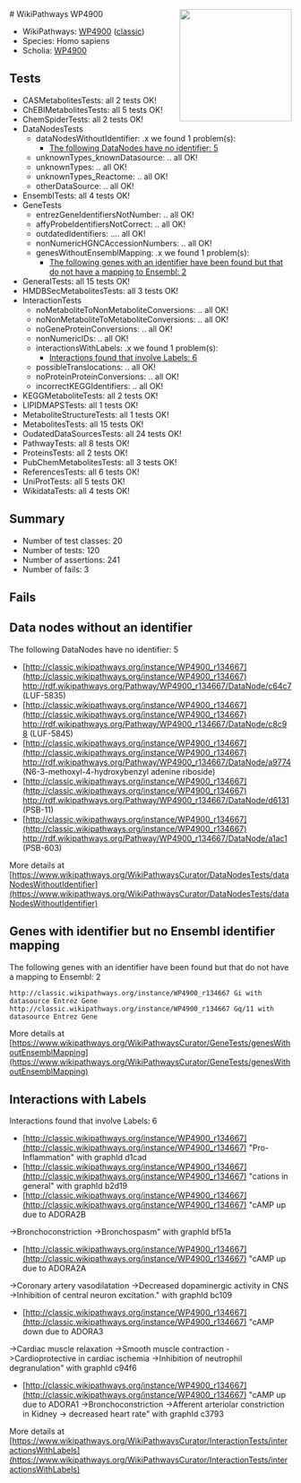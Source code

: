 <img style="float: right; width: 200px" src="https://upload.wikimedia.org/wikipedia/commons/thumb/8/83/Wplogo_with_text_500.png/640px-Wplogo_with_text_500.png" />
# WikiPathways WP4900

* WikiPathways: [WP4900](https://wikipathways.org/pathways/WP4900) ([classic](https://classic.wikipathways.org/instance/WP4900))
* Species: Homo sapiens
* Scholia: [WP4900](https://scholia.toolforge.org/wikipathways/WP4900)
## Tests
* CASMetabolitesTests: all 2 tests OK!
* ChEBIMetabolitesTests: all 5 tests OK!
* ChemSpiderTests: all 2 tests OK!
* DataNodesTests
    * dataNodesWithoutIdentifier: .x we found 1 problem(s):
        * [The following DataNodes have no identifier: 5](#d2d32fa4)
    * unknownTypes_knownDatasource: .. all OK!
    * unknownTypes: .. all OK!
    * unknownTypes_Reactome: .. all OK!
    * otherDataSource: .. all OK!
* EnsemblTests: all 4 tests OK!
* GeneTests
    * entrezGeneIdentifiersNotNumber: .. all OK!
    * affyProbeIdentifiersNotCorrect: .. all OK!
    * outdatedIdentifiers: .... all OK!
    * nonNumericHGNCAccessionNumbers: .. all OK!
    * genesWithoutEnsemblMapping: .x we found 1 problem(s):
        * [The following genes with an identifier have been found but that do not have a mapping to Ensembl: 2](#40286d84)
* GeneralTests: all 15 tests OK!
* HMDBSecMetabolitesTests: all 3 tests OK!
* InteractionTests
    * noMetaboliteToNonMetaboliteConversions: .. all OK!
    * noNonMetaboliteToMetaboliteConversions: .. all OK!
    * noGeneProteinConversions: .. all OK!
    * nonNumericIDs: .. all OK!
    * interactionsWithLabels: .x we found 1 problem(s):
        * [Interactions found that involve Labels: 6](#630d267d)
    * possibleTranslocations: .. all OK!
    * noProteinProteinConversions: .. all OK!
    * incorrectKEGGIdentifiers: .. all OK!
* KEGGMetaboliteTests: all 2 tests OK!
* LIPIDMAPSTests: all 1 tests OK!
* MetaboliteStructureTests: all 1 tests OK!
* MetabolitesTests: all 15 tests OK!
* OudatedDataSourcesTests: all 24 tests OK!
* PathwayTests: all 8 tests OK!
* ProteinsTests: all 2 tests OK!
* PubChemMetabolitesTests: all 3 tests OK!
* ReferencesTests: all 6 tests OK!
* UniProtTests: all 5 tests OK!
* WikidataTests: all 4 tests OK!


## Summary

* Number of test classes: 20
* Number of tests: 120
* Number of assertions: 241
* Number of fails: 3

## Fails

<a name="d2d32fa4" />

## Data nodes without an identifier

The following DataNodes have no identifier: 5

* [http://classic.wikipathways.org/instance/WP4900_r134667](http://classic.wikipathways.org/instance/WP4900_r134667) http://rdf.wikipathways.org/Pathway/WP4900_r134667/DataNode/c64c7 (LUF-5835)
* [http://classic.wikipathways.org/instance/WP4900_r134667](http://classic.wikipathways.org/instance/WP4900_r134667) http://rdf.wikipathways.org/Pathway/WP4900_r134667/DataNode/c8c98 (LUF-5845)
* [http://classic.wikipathways.org/instance/WP4900_r134667](http://classic.wikipathways.org/instance/WP4900_r134667) http://rdf.wikipathways.org/Pathway/WP4900_r134667/DataNode/a9774 (N6-3-methoxyl-4-hydroxybenzyl adenine riboside)
* [http://classic.wikipathways.org/instance/WP4900_r134667](http://classic.wikipathways.org/instance/WP4900_r134667) http://rdf.wikipathways.org/Pathway/WP4900_r134667/DataNode/d6131 (PSB-11)
* [http://classic.wikipathways.org/instance/WP4900_r134667](http://classic.wikipathways.org/instance/WP4900_r134667) http://rdf.wikipathways.org/Pathway/WP4900_r134667/DataNode/a1ac1 (PSB-603)


More details at [https://www.wikipathways.org/WikiPathwaysCurator/DataNodesTests/dataNodesWithoutIdentifier](https://www.wikipathways.org/WikiPathwaysCurator/DataNodesTests/dataNodesWithoutIdentifier)

<a name="40286d84" />

## Genes with identifier but no Ensembl identifier mapping

The following genes with an identifier have been found but that do not have a mapping to Ensembl: 2
```
http://classic.wikipathways.org/instance/WP4900_r134667 Gi with datasource Entrez Gene
http://classic.wikipathways.org/instance/WP4900_r134667 Gq/11 with datasource Entrez Gene
```

More details at [https://www.wikipathways.org/WikiPathwaysCurator/GeneTests/genesWithoutEnsemblMapping](https://www.wikipathways.org/WikiPathwaysCurator/GeneTests/genesWithoutEnsemblMapping)

<a name="630d267d" />

## Interactions with Labels

Interactions found that involve Labels: 6

* [http://classic.wikipathways.org/instance/WP4900_r134667](http://classic.wikipathways.org/instance/WP4900_r134667) "Pro-Inflammation" with graphId d1cad
* [http://classic.wikipathways.org/instance/WP4900_r134667](http://classic.wikipathways.org/instance/WP4900_r134667) "cations 
in general" with graphId b2d19
* [http://classic.wikipathways.org/instance/WP4900_r134667](http://classic.wikipathways.org/instance/WP4900_r134667) "cAMP up due to ADORA2B 

->Bronchoconstriction
->Bronchospasm" with graphId bf51a
* [http://classic.wikipathways.org/instance/WP4900_r134667](http://classic.wikipathways.org/instance/WP4900_r134667) "cAMP up due to ADORA2A

->Coronary artery vasodilatation
->Decreased dopaminergic activity in CNS
->Inhibition of central neuron excitation." with graphId bc109
* [http://classic.wikipathways.org/instance/WP4900_r134667](http://classic.wikipathways.org/instance/WP4900_r134667) "cAMP down due to ADORA3

->Cardiac muscle relaxation
->Smooth muscle contraction
->Cardioprotective in cardiac ischemia
->Inhibition of neutrophil degranulation" with graphId c94f6
* [http://classic.wikipathways.org/instance/WP4900_r134667](http://classic.wikipathways.org/instance/WP4900_r134667) "cAMP up due to ADORA1
->Bronchoconstriction
->Afferent arteriolar constriction in Kidney
-> decreased heart rate" with graphId c3793


More details at [https://www.wikipathways.org/WikiPathwaysCurator/InteractionTests/interactionsWithLabels](https://www.wikipathways.org/WikiPathwaysCurator/InteractionTests/interactionsWithLabels)

